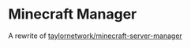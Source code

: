 # Minecraft Manager

A rewrite of [taylornetwork/minecraft-server-manager](https://gitlab.com/taylornetwork/minecraft-server-manager)
